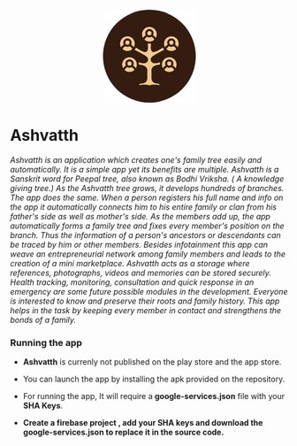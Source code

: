 <p align="center">
  <img src="assets/logo2.png"/>
</p>

# Ashvatth

<em> Ashvatth is an application which creates one's family tree easily and automatically. It is a simple app yet its benefits are multiple. Ashvatth is a Sanskrit word for Peepal tree, also known as Bodhi Vriksha. ( A knowledge giving tree.) As the Ashvatth tree grows, it develops hundreds of branches. The app does the same. When a person registers his full name and info on the app it automatically connects him to his entire family or clan from his father's side as well as mother's side. As the members add up, the app automatically forms a family tree and fixes every member's position on the branch. Thus the information of a person's ancestors or descendants can be traced by him or other members. 
Besides infotainment this app can weave an entrepreneurial network among family members and leads to the creation of a mini marketplace. Ashvatth acts as a storage where references, photographs, videos and memories can be stored securely. Health tracking, monitoring, consultation and quick response in an emergency  are some  future possible modules in the development. Everyone is interested to know and preserve their roots and family history. This app helps in the task by keeping every member in contact and strengthens the bonds of a family.</em>


### Running the app

- <strong>Ashvatth</strong> is currenly not published on the play store and the app store. 

- You can launch the app by installing the apk provided on the repository.
- For running the app, It will require a <strong>google-services.json</strong> file with your <strong>SHA Keys</strong>.
- <strong> Create a firebase project , add your SHA keys and download the google-services.json to replace it in the source code. </strong>
